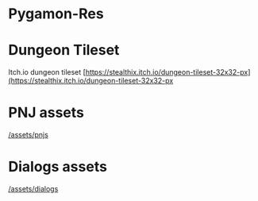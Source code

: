 # Pygamon-Res

# Dungeon Tileset
Itch.io dungeon tileset
[https://stealthix.itch.io/dungeon-tileset-32x32-px](https://stealthix.itch.io/dungeon-tileset-32x32-px

# PNJ assets
[/assets/pnjs](/assets/pnjs)

# Dialogs assets
[/assets/dialogs](/assets/dialogs)


